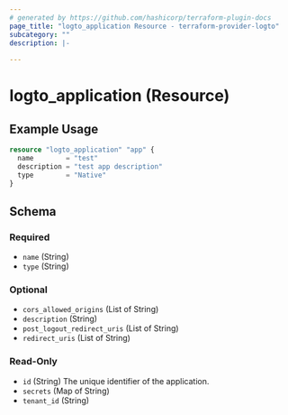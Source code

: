 ```yaml
---
# generated by https://github.com/hashicorp/terraform-plugin-docs
page_title: "logto_application Resource - terraform-provider-logto"
subcategory: ""
description: |-
  
---
```


# logto_application (Resource)



## Example Usage

```terraform
resource "logto_application" "app" {
  name        = "test"
  description = "test app description"
  type        = "Native"
}
```

<!-- schema generated by tfplugindocs -->
## Schema

### Required

- `name` (String)
- `type` (String)

### Optional

- `cors_allowed_origins` (List of String)
- `description` (String)
- `post_logout_redirect_uris` (List of String)
- `redirect_uris` (List of String)

### Read-Only

- `id` (String) The unique identifier of the application.
- `secrets` (Map of String)
- `tenant_id` (String)
